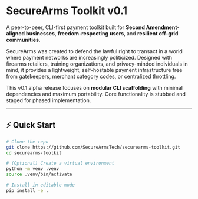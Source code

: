 # SecureArms Toolkit v0.1

A peer-to-peer, CLI-first payment toolkit built for **Second Amendment-aligned businesses**, **freedom-respecting users**, and **resilient off-grid communities**.

SecureArms was created to defend the lawful right to transact in a world where payment networks are increasingly politicized. Designed with firearms retailers, training organizations, and privacy-minded individuals in mind, it provides a lightweight, self-hostable payment infrastructure free from gatekeepers, merchant category codes, or centralized throttling.

This v0.1 alpha release focuses on **modular CLI scaffolding** with minimal dependencies and maximum portability. Core functionality is stubbed and staged for phased implementation.

---

## ⚡ Quick Start

```bash
# Clone the repo
git clone https://github.com/SecureArmsTech/securearms-toolkit.git
cd securearms-toolkit

# (Optional) Create a virtual environment
python -m venv .venv
source .venv/bin/activate

# Install in editable mode
pip install -e .
